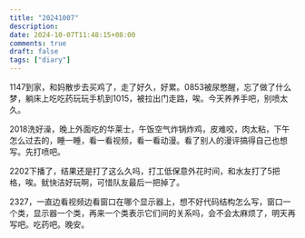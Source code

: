 ```yaml
---
title: "20241007"
description: 
date: 2024-10-07T11:48:15+08:00
comments: true
draft: false
tags: ["diary"]
---
```

1147到家，和妈散步去买鸡了，走了好久，好累。0853被尿憋醒，忘了做了什么梦，躺床上吃吃药玩玩手机到1015，被拉出门走路，唉。今天养养手吧，别喷太久。

2018洗好澡，晚上外面吃的华莱士，午饭空气炸锅炸鸡，皮难咬，肉太粘，下午怎么过去的，睡一睡，看一看视频，看一看动漫。看了别人的漫评搞得自己也想写。先打喷吧。

2202下播了，结果还是打了这么久吗，打工低保意外花时间，和水友打了5把格，唉。鱿快洁好玩啊，可惜队友最后一把掉了。

2327，一直边看视频边看窗口在哪个显示器上，想不好代码结构怎么写，窗口一个类，显示器一个类，再来一个类表示它们间的关系吗，会不会太麻烦了，明天再写吧。吃药吧。晚安。
